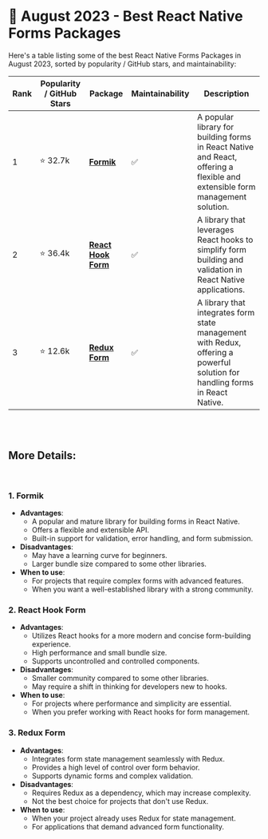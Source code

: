 # 📆 August 2023 - Best React Native Forms Packages

Here's a table listing some of the best React Native Forms Packages in August 2023, sorted by popularity / GitHub stars, and maintainability:

| Rank | Popularity / GitHub Stars | Package | Maintainability | Description |
| ---- | -------------------------- | ------- | ---------------- | ----------- |
| 1    | ⭐ 32.7k          | [**Formik**](https://github.com/formium/formik) | :white_check_mark: | A popular library for building forms in React Native and React, offering a flexible and extensible form management solution. |
| 2    | ⭐ 36.4k              | [**React Hook Form**](https://github.com/react-hook-form/react-hook-form) | :white_check_mark:     | A library that leverages React hooks to simplify form building and validation in React Native applications. |
| 3    | ⭐ 12.6k            | [**Redux Form**](https://github.com/redux-form/redux-form) | :white_check_mark:   | A library that integrates form state management with Redux, offering a powerful solution for handling forms in React Native. |

</br>
</br>

## More Details:

</br>

### 1. Formik
   - **Advantages**:
     - A popular and mature library for building forms in React Native.
     - Offers a flexible and extensible API.
     - Built-in support for validation, error handling, and form submission.
   - **Disadvantages**:
     - May have a learning curve for beginners.
     - Larger bundle size compared to some other libraries.
   - **When to use**:
     - For projects that require complex forms with advanced features.
     - When you want a well-established library with a strong community.

### 2. React Hook Form
   - **Advantages**:
     - Utilizes React hooks for a more modern and concise form-building experience.
     - High performance and small bundle size.
     - Supports uncontrolled and controlled components.
   - **Disadvantages**:
     - Smaller community compared to some other libraries.
     - May require a shift in thinking for developers new to hooks.
   - **When to use**:
     - For projects where performance and simplicity are essential.
     - When you prefer working with React hooks for form management.

### 3. Redux Form
   - **Advantages**:
     - Integrates form state management seamlessly with Redux.
     - Provides a high level of control over form behavior.
     - Supports dynamic forms and complex validation.
   - **Disadvantages**:
     - Requires Redux as a dependency, which may increase complexity.
     - Not the best choice for projects that don't use Redux.
   - **When to use**:
     - When your project already uses Redux for state management.
     - For applications that demand advanced form functionality.
